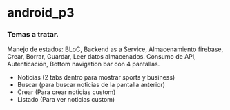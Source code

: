 # android_p3

### Temas a tratar.

Manejo de estados: BLoC, 
Backend as a Service, 
Almacenamiento firebase, 
Crear, Borrar, Guardar, Leer datos almacenados.
Consumo de API, 
Autenticación, 
Bottom navigation bar con 4 pantallas.

- Noticias (2 tabs dentro para mostrar sports y business)
- Buscar (para buscar noticias de la pantalla anterior)
- Crear (Para crear noticias custom)
- Listado (Para ver noticias custom)

